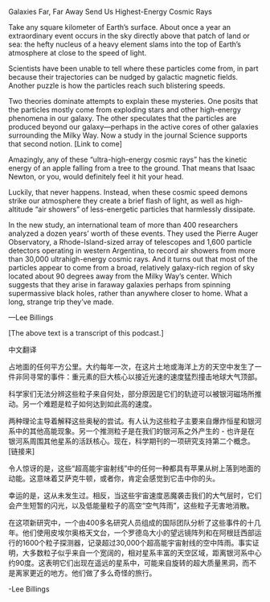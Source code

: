 Galaxies Far, Far Away Send Us Highest-Energy Cosmic Rays

Take any square kilometer of Earth’s surface. About once a year an extraordinary event occurs in the sky directly above that patch of land or sea: the hefty nucleus of a heavy element slams into the top of Earth’s atmosphere at close to the speed of light.

Scientists have been unable to tell where these particles come from, in part because their trajectories can be nudged by galactic magnetic fields. Another puzzle is how the particles reach such blistering speeds.

Two theories dominate attempts to explain these mysteries. One posits that the particles mostly come from exploding stars and other high-energy phenomena in our galaxy. The other speculates that the particles are produced beyond our galaxy—perhaps in the active cores of other galaxies surrounding the Milky Way. Now a study in the journal Science supports that second notion. [Link to come]

Amazingly, any of these “ultra-high-energy cosmic rays” has the kinetic energy of an apple falling from a tree to the ground. That means that Isaac Newton, or you, would definitely feel it hit your head.

Luckily, that never happens. Instead, when these cosmic speed demons strike our atmosphere they create a brief flash of light, as well as high-altitude “air showers” of less-energetic particles that harmlessly dissipate.

In the new study, an international team of more than 400 researchers analyzed a dozen years’ worth of these events. They used the Pierre Auger Observatory, a Rhode-Island-sized array of telescopes and 1,600 particle detectors operating in western Argentina, to record air showers from more than 30,000 ultrahigh-energy cosmic rays. And it turns out that most of the particles appear to come from a broad, relatively galaxy-rich region of sky located about 90 degrees away from the Milky Way’s center. Which suggests that they arise in faraway galaxies perhaps from spinning supermassive black holes, rather than anywhere closer to home. What a long, strange trip they’ve made.

—Lee Billings

[The above text is a transcript of this podcast.]

中文翻译

占地面的任何平方公里。大约每年一次，在这片土地或海洋上方的天空中发生了一件非同寻常的事件：重元素的巨大核心以接近光速的速度猛烈撞击地球大气顶部。


科学家们无法分辨这些粒子来自何处，部分原因是它们的轨迹可以被银河磁场所推动。另一个难题是粒子如何达到如此高的速度。


两种理论主导着解释这些奥秘的尝试。有人认为这些粒子主要来自爆炸恒星和银河系中的其他高能现象。另一个推测粒子是在我们的银河系之外产生的 - 也许是在银河系周围其他星系的活跃核心。现在，科学期刊的一项研究支持第二个概念。 [链接来]


令人惊讶的是，这些“超高能宇宙射线”中的任何一种都具有苹果从树上落到地面的动能。这意味着艾萨克牛顿，或者你，肯定会感觉到它击中你的头。


幸运的是，这从未发生过。相反，当这些宇宙速度恶魔袭击我们的大气层时，它们会产生短暂的闪光，以及低能量粒子的高空“空气阵雨”，这些粒子无害地消散。


在这项新研究中，一个由400多名研究人员组成的国际团队分析了这些事件的十几年。他们使用皮埃尔奥格天文台，一个罗德岛大小的望远镜阵列和在阿根廷西部运行的1600个粒子探测器，记录超过30,000个超高能宇宙射线的空中阵雨。事实证明，大多数粒子似乎来自一个宽阔的，相对星系丰富的天空区域，距离银河系中心约90度。这表明它们出现在遥远的星系中，可能来自旋转的超大质量黑洞，而不是离家更近的地方。他们做了多么奇怪的旅行。


-Lee Billings

